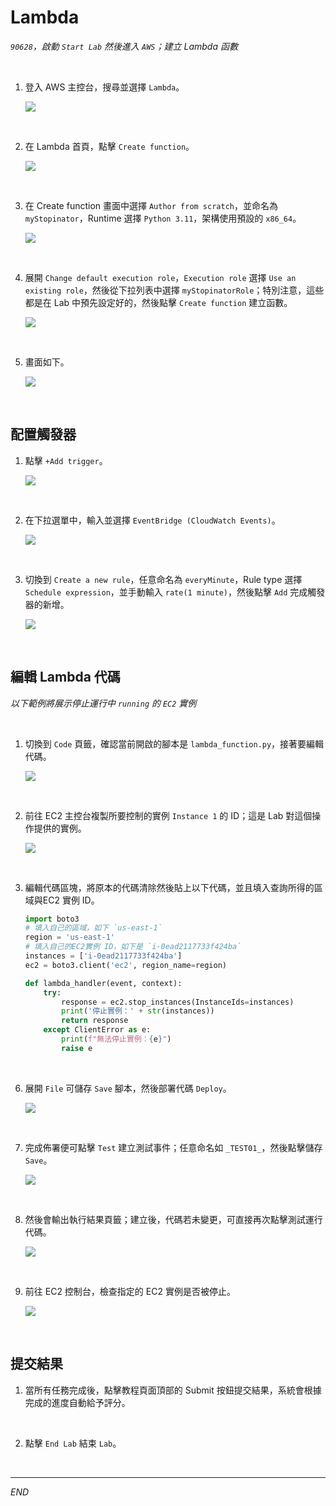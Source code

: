 # Lambda

_`90628`，啟動 `Start Lab` 然後進入 `AWS`；建立 Lambda 函數_

<br>

1. 登入 AWS 主控台，搜尋並選擇 `Lambda`。

    ![](images/img_01.png)

<br>

2. 在 Lambda 首頁，點擊 `Create function`。

    ![](images/img_02.png)

<br>

3. 在 Create function 畫面中選擇 `Author from scratch`，並命名為 `myStopinator`，Runtime 選擇 `Python 3.11`，架構使用預設的 `x86_64`。

    ![](images/img_03.png)

<br>

4. 展開 `Change default execution role`，`Execution role` 選擇 `Use an existing role`，然後從下拉列表中選擇 `myStopinatorRole`；特別注意，這些都是在 Lab 中預先設定好的，然後點擊 `Create function` 建立函數。

    ![](images/img_04.png)

<br>

5. 畫面如下。

    ![](images/img_05.png)

<br>

## 配置觸發器

1. 點擊 `+Add trigger`。

    ![](images/img_06.png)

<br>

2. 在下拉選單中，輸入並選擇 `EventBridge (CloudWatch Events)`。

    ![](images/img_07.png)

<br>

3. 切換到 `Create a new rule`，任意命名為 `everyMinute`，Rule type 選擇 `Schedule expression`，並手動輸入 `rate(1 minute)`，然後點擊 `Add` 完成觸發器的新增。

    ![](images/img_08.png)

<br>


## 編輯 Lambda 代碼

_以下範例將展示停止運行中 `running` 的 `EC2` 實例_

<br>

1. 切換到 `Code` 頁籤，確認當前開啟的腳本是 `lambda_function.py`，接著要編輯代碼。

    ![](images/img_09.png)

<br>

2. 前往 EC2 主控台複製所要控制的實例 `Instance 1` 的 ID；這是 Lab 對這個操作提供的實例。

    ![](images/img_13.png)

<br>

3. 編輯代碼區塊，將原本的代碼清除然後貼上以下代碼，並且填入查詢所得的區域與EC2 實例 ID。

    ```python
    import boto3
    # 填入自己的區域，如下 `us-east-1`
    region = 'us-east-1'
    # 填入自己的EC2實例 ID，如下是 `i-0ead2117733f424ba`
    instances = ['i-0ead2117733f424ba']
    ec2 = boto3.client('ec2', region_name=region)

    def lambda_handler(event, context):
        try:
            response = ec2.stop_instances(InstanceIds=instances)
            print('停止實例：' + str(instances))
            return response
        except ClientError as e:
            print(f"無法停止實例：{e}")
            raise e
    ```

<br>

6. 展開 `File` 可儲存 `Save` 腳本，然後部署代碼 `Deploy`。

    ![](images/img_10.png)

<br>

7. 完成佈署便可點擊 `Test` 建立測試事件；任意命名如 `_TEST01_`，然後點擊儲存 `Save`。

    ![](images/img_11.png)

<br>

8. 然後會輸出執行結果頁籤；建立後，代碼若未變更，可直接再次點擊測試運行代碼。

    ![](images/img_12.png)

<br>

9. 前往 EC2 控制台，檢查指定的 EC2 實例是否被停止。

    ![](images/img_14.png)

<br>

## 提交結果

1. 當所有任務完成後，點擊教程頁面頂部的 Submit 按鈕提交結果，系統會根據完成的進度自動給予評分。  

<br>

2. 點擊 `End Lab` 結束 `Lab`。

<br>

___

_END_